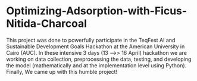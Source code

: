 # Optimizing-Adsorption-with-Ficus-Nitida-Charcoal
This project was done to powerfully participate in the TeqFest AI and Sustainable Development Goals Hackathon at the American University in Cairo (AUC). In these intensive 3 days (13 -->> 16 April) hackathon we are working on data collection, preprocessing the data, testing, and developing the model (mathematically and at the implementation level using Python). Finally, We came up with this humble project!

